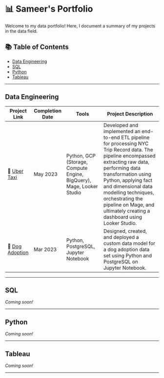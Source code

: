   # 📊 Sameer's Portfolio

Welcome to my data portfolio! Here, I document a summary of my projects in the data field.

## 📚 Table of Contents
- [Data Engineering](#data-engineering)
- [SQL](#sql)
- [Python](#python)
- [Tableau](#tableau)


---

## Data Engineering

| Project Link | Completion Date | Tools | Project Description |
|--------------|-----------------|-------|---------------------|
| 🚕 [Uber Taxi](#) | May 2023 | Python, GCP (Storage, Compute Engine, BigQuery), Mage, Looker Studio | Developed and implemented an end-to-end ETL pipeline for processing NYC Trip Record data. The pipeline encompassed extracting raw data, performing data transformation using Python, applying fact and dimensional data modelling techniques, orchestrating the pipeline on Mage, and ultimately creating a dashboard using Looker Studio. |
| 🐶 [Dog Adoption](#) | Mar 2023 | Python, PostgreSQL, Jupyter Notebook | Designed, created, and deployed a custom data model for a dog adoption data set using Python and PostgreSQL on Jupyter Notebook. |

---

## SQL

*Coming soon!*

---

## Python

*Coming soon!*

---

## Tableau

*Coming soon!*

---
